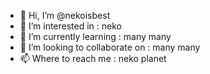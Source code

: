 - 👋 Hi, I’m @nekoisbest
- 👀 I’m interested in : neko
- 🌱 I’m currently learning : many many
- 💞️ I’m looking to collaborate on : many many
- 📫 Where to reach me : neko planet

<!---
nekoisbest/nekoisbest is a ✨ special ✨ repository because its `README.md` (this file) appears on your GitHub profile.
You can click the Preview link to take a look at your changes.
--->
